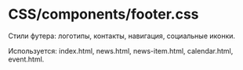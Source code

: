 # CSS/components/footer.css
Стили футера: логотипы, контакты, навигация, социальные иконки.

Используется: index.html, news.html, news-item.html, calendar.html, event.html. 